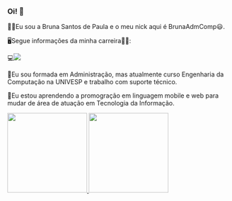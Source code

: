 ### Oi! 👋

👩🏽Eu sou a Bruna Santos de Paula e o meu nick aqui é BrunaAdmComp😃.
<div>
🖥Segue informações da minha carreira👩‍💻:
  
💻<a href="https://www.linkedin.com/in/bruna-santos-de-paula/" target="_blank"><img src="https://img.shields.io/badge/-LinkedIn-%230077B5?style=for-the-badge&logo=linkedin&logoColor=white" target="_blank"></a> 
  
🔭Eu sou formada em Administração, mas atualmente curso Engenharia da Computação na UNIVESP e trabalho com suporte técnico.
    
🌱Eu estou aprendendo a promogração em linguagem mobile e web para mudar de área de atuação em Tecnologia da Informação.
  
 </div>
  
<div>

  <a href="https://github.com/BrunaAdmComp/">
  <img height="180em" src="https://github-readme-stats.vercel.app/api?username=BrunaAdmComp&show_icons=true&theme=dracula&include_all_commits=true&count_private=true"/>
  <img height="180em" src="https://github-readme-stats.vercel.app/api/top-langs/?username=BrunaAdmComp&layout=compact&langs_count=16&theme=dracula"/>
  </div>
